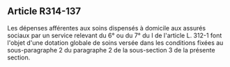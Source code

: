 ## Article R314-137

Les dépenses afférentes aux soins dispensés à domicile aux assurés sociaux par un service relevant du 6° ou
du 7° du I de l'article L. 312-1 font l'objet d'une dotation globale de soins versée dans les conditions fixées au
sous-paragraphe 2 du paragraphe 2 de la sous-section 3 de la présente section.

